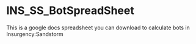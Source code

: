 # INS_SS_BotSpreadSheet
This is a google docs spreadsheet you can download to calculate bots in Insurgency:Sandstorm

